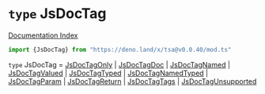 # `type` JsDocTag

[Documentation Index](../README.md)

```ts
import {JsDocTag} from "https://deno.land/x/tsa@v0.0.40/mod.ts"
```

`type` JsDocTag = [JsDocTagOnly](../interface.JsDocTagOnly/README.md) | [JsDocTagDoc](../interface.JsDocTagDoc/README.md) | [JsDocTagNamed](../interface.JsDocTagNamed/README.md) | [JsDocTagValued](../interface.JsDocTagValued/README.md) | [JsDocTagTyped](../interface.JsDocTagTyped/README.md) | [JsDocTagNamedTyped](../interface.JsDocTagNamedTyped/README.md) | [JsDocTagParam](../interface.JsDocTagParam/README.md) | [JsDocTagReturn](../interface.JsDocTagReturn/README.md) | [JsDocTagTags](../interface.JsDocTagTags/README.md) | [JsDocTagUnsupported](../interface.JsDocTagUnsupported/README.md)